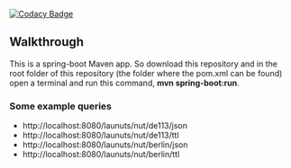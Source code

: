 [![Codacy Badge](https://api.codacy.com/project/badge/Grade/9ffbfb05f7424a7b940e849c5258b7ad)](https://app.codacy.com/gh/pg-dp/LaunutsAPI?utm_source=github.com&utm_medium=referral&utm_content=pg-dp/LaunutsAPI&utm_campaign=Badge_Grade_Dashboard)

## Walkthrough

This is a spring-boot Maven app. So download this repository and in the root folder of this repository (the folder where the pom.xml can be found) open a terminal and run this command,
**mvn spring-boot:run**.

### Some example queries
-  http://localhost:8080/launuts/nut/de113/json
-  http://localhost:8080/launuts/nut/de113/ttl
-  http://localhost:8080/launuts/nut/berlin/json
-  http://localhost:8080/launuts/nut/berlin/ttl
